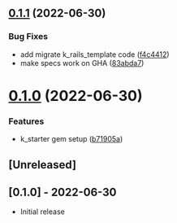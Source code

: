 ## [0.1.1](https://github.com/klueless-io/k_starter/compare/v0.1.0...v0.1.1) (2022-06-30)


### Bug Fixes

* add migrate k_rails_template code ([f4c4412](https://github.com/klueless-io/k_starter/commit/f4c4412b61816972cd5dabc77932d79f6741b7c8))
* make specs work on GHA ([83abda7](https://github.com/klueless-io/k_starter/commit/83abda7c40941d610eb8a2055917e1cd838e5eec))

# [0.1.0](https://github.com/klueless-io/k_starter/compare/v0.0.1...v0.1.0) (2022-06-30)


### Features

* k_starter gem setup ([b71905a](https://github.com/klueless-io/k_starter/commit/b71905a95b7aafa581e460d790ad0714fa114639))

## [Unreleased]

## [0.1.0] - 2022-06-30

- Initial release
